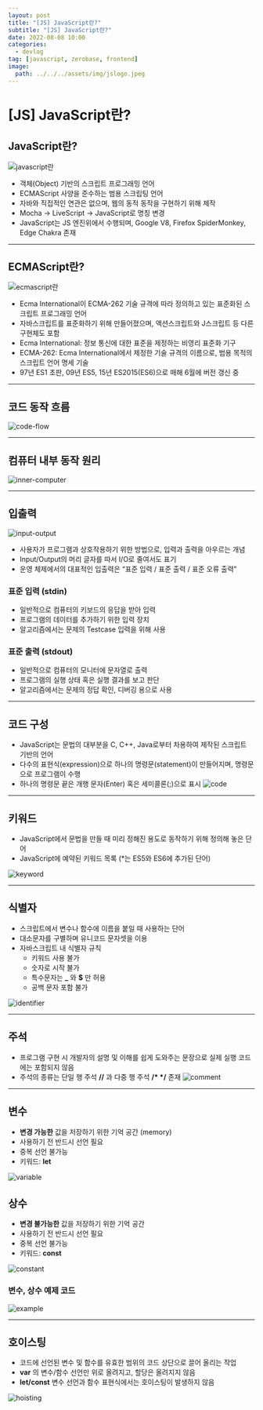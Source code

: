 ```yaml
---
layout: post
title: "[JS] JavaScript란?"
subtitle: "[JS] JavaScript란?"
date: 2022-08-08 10:00
categories:
  - devlog
tag: [javascript, zerobase, frontend]
image:
  path: ../../../assets/img/jslogo.jpeg
---
```


# [JS] JavaScript란?

## JavaScript란?

![javascript란](../../assets/img/develop/2022-08-08-dev-what-js/what-is-javascript.png)

- 객체(Object) 기반의 스크립트 프로그래밍 언어
- ECMAScript 사양을 준수하는 범용 스크립팅 언어
- 자바와 직접적인 연관은 없으며, 웹의 동적 동작을 구현하기 위해 제작
- Mocha → LiveScript → JavaScript로 명칭 변경
- JavaScript는 JS 엔진위에서 수행되며, Google V8, Firefox SpiderMonkey, Edge Chakra 존재

---

## ECMAScript란?

![ecmascript란](../../assets/img/develop/2022-08-08-dev-what-js/ecmascript.png)

- Ecma International이 ECMA-262 기술 규격에 따라 정의하고 있는 표준화된 스크립트 프로그래밍 언어
- 자바스크립트를 표준화하기 위해 만들어졌으며, 액션스크립트와 J스크립트 등 다른 구현체도 포함
- Ecma International: 정보 통신에 대한 표준을 제정하는 비영리 표준화 기구
- ECMA-262: Ecma International에서 제정한 기술 규격의 이름으로, 범용 목적의 스크립트 언어 명세 기술
- 97년 ES1 초판, 09년 ES5, 15년 ES2015(ES6)으로 매해 6월에 버전 갱신 중

---

## 코드 동작 흐름

![code-flow](../../assets/img/develop/2022-08-08-dev-what-js/code-flow.png)

---

## 컴퓨터 내부 동작 원리

![inner-computer](../../assets/img/develop/2022-08-08-dev-what-js/inner-computer.png)

---

## 입출력

![input-output](../../assets/img/develop/2022-08-08-dev-what-js/input-output.png)

- 사용자가 프로그램과 상호작용하기 위한 방법으로, 입력과 출력을 아우르는 개념
- Input/Output의 머리 글자를 따서 I/O로 줄여서도 표기
- 운영 체제에서의 대표적인 입출력은 “표준 입력 / 표준 출력 / 표준 오류 출력”

### 표준 입력 (stdin)

- 일반적으로 컴퓨터의 키보드의 응답을 받아 입력
- 프로그램의 데이터를 추가하기 위한 입력 장치
- 알고리즘에서는 문제의 Testcase 입력을 위해 사용

<!-- ![stdin](../../assets/img/develop/2022-08-08-dev-what-js/stdin.png){: width="100"} -->

### 표준 출력 (stdout)

- 일반적으로 컴퓨터의 모니터에 문자열로 출력
- 프로그램의 실행 상태 혹은 실행 결과를 보고 판단
- 알고리즘에서는 문제의 정답 확인, 디버깅 용으로 사용

<!-- ![stdout](../../assets/img/develop/2022-08-08-dev-what-js/stdout.png){: width="100"} -->

---

## 코드 구성

- JavaScript는 문법의 대부분을 C, C++, Java로부터 차용하여 제작된 스크립트 기반의 언어
- 다수의 표현식(expression)으로 하나의 명령문(statement)이 만들어지며, 명령문으로 프로그램이 수행
- 하나의 명령문 끝은 개행 문자(Enter) 혹은 세미콜론(;)으로 표시
  ![code](../../assets/img/develop/2022-08-08-dev-what-js/code.png)

---

## 키워드

- JavaScript에서 문법을 만들 때 미리 정해진 용도로 동작하기 위해 정의해 놓은 단어
- JavaScript에 예약된 키워드 목록 (\*는 ES5와 ES6에 추가된 단어)

![keyword](../../assets/img/develop/2022-08-08-dev-what-js/keyword.png)

---

## 식별자

- 스크립트에서 변수나 함수에 이름을 붙일 때 사용하는 단어
- 대소문자를 구별하며 유니코드 문자셋을 이용
- 자바스크립트 내 식별자 규칙
  - 키워드 사용 불가
  - 숫자로 시작 불가
  - 특수문자는 **\_** 와 **$** 만 허용
  - 공백 문자 포함 불가

![identifier](../../assets/img/develop/2022-08-08-dev-what-js/identifier.png)

---

## 주석

- 프로그램 구현 시 개발자의 설명 및 이해를 쉽게 도와주는 문장으로 실제 실행 코드에는 포함되지 않음
- 주석의 종류는 단일 행 주석 **//** 과 다중 행 주석 **/\* \*/** 존재
  ![comment](../../assets/img/develop/2022-08-08-dev-what-js/comment.png)

---

## 변수

- **변경 가능한** 값을 저장하기 위한 기억 공간 (memory)
- 사용하기 전 반드시 선언 필요
- 중복 선언 불가능
- 키워드: **let**

![variable](../../assets/img/develop/2022-08-08-dev-what-js/variable.png)

## 상수

- **변경 불가능한** 값을 저장하기 위한 기억 공간
- 사용하기 전 반드시 선언 필요
- 중복 선언 불가능
- 키워드: **const**

![constant](../../assets/img/develop/2022-08-08-dev-what-js/constant.png)

### 변수, 상수 예제 코드

![example](../../assets/img/develop/2022-08-08-dev-what-js/example.png)

---

## 호이스팅

- 코드에 선언된 변수 및 함수를 유효한 범위의 코드 상단으로 끌어 올리는 작업
- **var** 의 변수/함수 선언만 위로 올려지고, 할당은 올려지지 않음
- **let/const** 변수 선언과 함수 표현식에서는 호이스팅이 발생하지 않음

![hoisting](../../assets/img/develop/2022-08-08-dev-what-js/hoisting.png)
